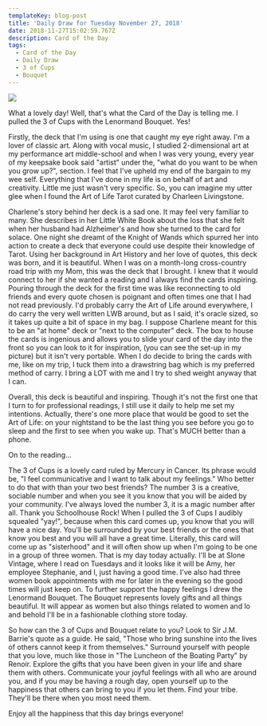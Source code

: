 ```yaml
---
templateKey: blog-post
title: 'Daily Draw for Tuesday November 27, 2018'
date: 2018-11-27T15:02:59.767Z
description: Card of the Day
tags:
  - Card of the Day
  - Daily Draw
  - 3 of Cups
  - Bouquet
---
```





![](/img/img_9011.jpg)

What a lovely day! Well, that's what the Card of the Day is telling me. I pulled the 3 of Cups with the Lenormand Bouquet. Yes!



Firstly, the deck that I'm using is one that caught my eye right away. I'm a lover of classic art. Along with vocal music, I studied 2-dimensional art at my performance art middle-school and when I was very young, every year of my keepsake book said "artist" under the, "what do you want to be when you grow up?", section. I feel that I've upheld my end of the bargain to my wee self. Everything that I've done in my life is on behalf of art and creativity. Little me just wasn't very specific. So, you can imagine my utter glee when I found the Art of Life Tarot curated by Charleen Livingstone. 



Charlene's story behind her deck is a sad one. It may feel very familiar to many. She describes in her Little White Book about the loss that she felt when her husband had Alzheimer's and how she turned to the card for solace. One night she dreamt of the Knight of Wands which spurred her into action to create a deck that everyone could use despite their knowledge of Tarot. Using her background in Art History and her love of quotes, this deck was born, and it is beautiful. When I was on a month-long cross-country road trip with my Mom, this was the deck that I brought. I knew that it would connect to her if she wanted a reading and I always find the cards inspiring. Pouring through the deck for the first time was like reconnecting to old friends and every quote chosen is poignant and often times one that I had not read previously. I'd probably carry the Art of Life around everywhere, I do carry the very well written LWB around, but as I said, it's oracle sized, so it takes up quite a bit of space in my bag. I suppose Charlene meant for this to be an "at home" deck or "next to the computer" deck. The box to house the cards is ingenious and allows you to slide your card of the day into the front so you can look to it for inspiration, (you can see the set-up in my picture) but it isn't very portable. When I do decide to bring the cards with me, like on my trip, I tuck them into a drawstring bag which is my preferred method of carry. I bring a LOT with me and I try to shed weight anyway that I can. 



Overall, this deck is beautiful and inspiring. Though it's not the first one that I turn to for professional readings, I still use it daily to help me set my intentions. Actually, there's one more place that would be good to set the Art of Life: on your nightstand to be the last thing you see before you go to sleep and the first to see when you wake up. That's MUCH better than a phone.



On to the reading...



The 3 of Cups is a lovely card ruled by Mercury in Cancer. Its phrase would be, "I feel communicative and I want to talk about my feelings." Who better to do that with than your two best friends? The number 3 is a creative, sociable number and when you see it you know that you will be aided by your community. I've always loved the number 3, it is a magic number after all. Thank you Schoolhouse Rock! When I pulled the 3 of Cups I audibly squealed "yay!", because when this card comes up, you know that you will have a nice day. You'll be surrounded by your best friends or the ones that know you best and you will all have a great time. Literally, this card will come up as "sisterhood" and it will often show up when I'm going to be one in a group of three women. That is my day today actually. I'll be at Slone Vintage, where I read on Tuesdays and it looks like it will be Amy, her employee Stephanie, and I, just having a good time. I've also had three women book appointments with me for later in the evening so the good times will just keep on. To further support the happy feelings I drew the Lenormand Bouquet. The Bouquet represents lovely gifts and all things beautiful. It will appear as women but also things related to women and lo and behold I'll be in a fashionable clothing store today.



So how can the 3 of Cups and Bouquet relate to you? Look to Sir J.M. Barrie's quote as a guide. He said, "Those who bring sunshine into the lives of others cannot keep it from themselves." Surround yourself with people that you love, much like those in "The Luncheon of the Boating Party" by Renoir. Explore the gifts that you have been given in your life and share them with others. Communicate your joyful feelings with all who are around you, and if you may be having a rough day, open yourself up to the happiness that others can bring to you if you let them. Find your tribe. They'll be there when you most need them.



Enjoy all the happiness that this day brings everyone!
